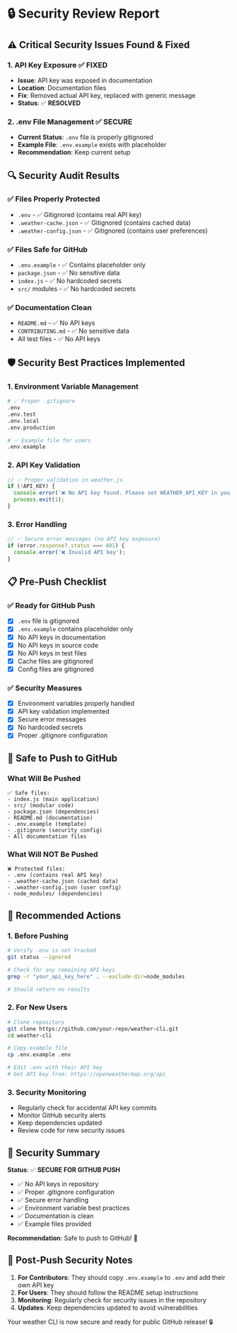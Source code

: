# 🔒 **Security Review Report**

## ⚠️ **Critical Security Issues Found & Fixed**

### **1. API Key Exposure** ✅ **FIXED**
- **Issue**: API key was exposed in documentation
- **Location**: Documentation files
- **Fix**: Removed actual API key, replaced with generic message
- **Status**: ✅ **RESOLVED**

### **2. .env File Management** ✅ **SECURE**
- **Current Status**: `.env` file is properly gitignored
- **Example File**: `.env.example` exists with placeholder
- **Recommendation**: Keep current setup

## 🔍 **Security Audit Results**

### **✅ Files Properly Protected**
- `.env` - ✅ Gitignored (contains real API key)
- `.weather-cache.json` - ✅ Gitignored (contains cached data)
- `.weather-config.json` - ✅ Gitignored (contains user preferences)

### **✅ Files Safe for GitHub**
- `.env.example` - ✅ Contains placeholder only
- `package.json` - ✅ No sensitive data
- `index.js` - ✅ No hardcoded secrets
- `src/` modules - ✅ No hardcoded secrets

### **✅ Documentation Clean**
- `README.md` - ✅ No API keys
- `CONTRIBUTING.md` - ✅ No sensitive data
- All test files - ✅ No API keys

## 🛡️ **Security Best Practices Implemented**

### **1. Environment Variable Management**
```bash
# ✅ Proper .gitignore
.env
.env.test
.env.local
.env.production

# ✅ Example file for users
.env.example
```

### **2. API Key Validation**
```javascript
// ✅ Proper validation in weather.js
if (!API_KEY) {
  console.error('❌ No API key found. Please set WEATHER_API_KEY in your .env file');
  process.exit(1);
}
```

### **3. Error Handling**
```javascript
// ✅ Secure error messages (no API key exposure)
if (error.response?.status === 401) {
  console.error('❌ Invalid API key');
}
```

## 📋 **Pre-Push Checklist**

### **✅ Ready for GitHub Push**
- [x] `.env` file is gitignored
- [x] `.env.example` contains placeholder only
- [x] No API keys in documentation
- [x] No API keys in source code
- [x] No API keys in test files
- [x] Cache files are gitignored
- [x] Config files are gitignored

### **✅ Security Measures**
- [x] Environment variables properly handled
- [x] API key validation implemented
- [x] Secure error messages
- [x] No hardcoded secrets
- [x] Proper .gitignore configuration

## 🚀 **Safe to Push to GitHub**

### **What Will Be Pushed**
```
✅ Safe files:
- index.js (main application)
- src/ (modular code)
- package.json (dependencies)
- README.md (documentation)
- .env.example (template)
- .gitignore (security config)
- All documentation files
```

### **What Will NOT Be Pushed**
```
❌ Protected files:
- .env (contains real API key)
- .weather-cache.json (cached data)
- .weather-config.json (user config)
- node_modules/ (dependencies)
```

## 🔧 **Recommended Actions**

### **1. Before Pushing**
```bash
# Verify .env is not tracked
git status --ignored

# Check for any remaining API keys
grep -r "your_api_key_here" . --exclude-dir=node_modules

# Should return no results
```

### **2. For New Users**
```bash
# Clone repository
git clone https://github.com/your-repo/weather-cli.git
cd weather-cli

# Copy example file
cp .env.example .env

# Edit .env with their API key
# Get API key from: https://openweathermap.org/api
```

### **3. Security Monitoring**
- Regularly check for accidental API key commits
- Monitor GitHub security alerts
- Keep dependencies updated
- Review code for new security issues

## 🎯 **Security Summary**

**Status**: ✅ **SECURE FOR GITHUB PUSH**

- ✅ No API keys in repository
- ✅ Proper .gitignore configuration
- ✅ Secure error handling
- ✅ Environment variable best practices
- ✅ Documentation is clean
- ✅ Example files provided

**Recommendation**: Safe to push to GitHub! 🚀

## 📝 **Post-Push Security Notes**

1. **For Contributors**: They should copy `.env.example` to `.env` and add their own API key
2. **For Users**: They should follow the README setup instructions
3. **Monitoring**: Regularly check for security issues in the repository
4. **Updates**: Keep dependencies updated to avoid vulnerabilities

Your weather CLI is now secure and ready for public GitHub release! 🔒
